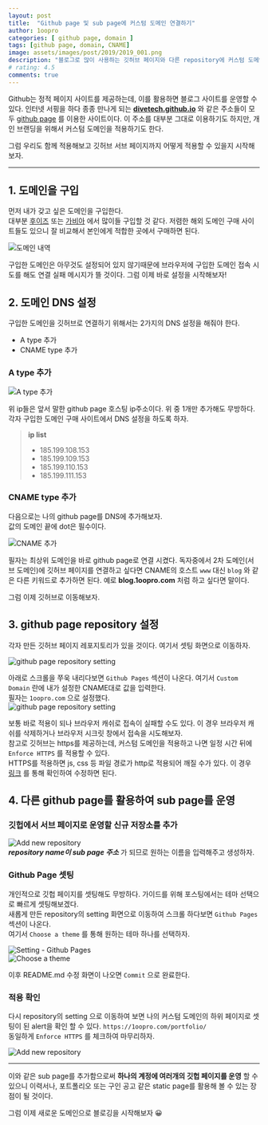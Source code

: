 ```yaml
---
layout: post
title:  "Github page 및 sub page에 커스텀 도메인 연결하기"
author: 1oopro
categories: [ github page, domain ]
tags: [github page, domain, CNAME]
image: assets/images/post/2019/2019_001.png
description: "블로그로 많이 사용하는 깃허브 페이지와 다른 repository에 커스텀 도메인을 적용해보자."
# rating: 4.5
comments: true 
---
```



Github는 정적 페이지 사이트를 제공하는데, 이를 활용하면 블로그 사이트를 운영할 수 있다.
인터넷 서핑을 하다 종종 만나게 되는 **[divetech.github.io](https://divetech.github.io)** 와 같은 주소들이 모두 [github page](https://help.github.com/en/articles/what-is-github-pages) 를 이용한 사이트이다. 
이 주소를 대부분 그대로 이용하기도 하지만, 개인 브랜딩을 위해서 커스텀 도메인을 적용하기도 한다.  

그럼 우리도 함께 적용해보고 깃허브 서브 페이지까지 어떻게 적용할 수 있을지 시작해보자.  

---  


## 1. 도메인을 구입  

먼저 내가 갖고 싶은 도메인을 구입한다.  
대부분 [후이즈](https://whois.co.kr/) 또는 [가비아](https://www.gabia.com/)  에서 많이들 구입할 것 같다. 저렴한 해외 도메인 구매 사이트들도 있으니 잘 비교해서 본인에게 적합한 곳에서 구매하면 된다.     

![도메인 내역]({{site.baseurl}}/{{site.assetsurl}}/images/post/2019/2019_001_gabia_001.png)  

구입한 도메인은 아무것도 설정되어 있지 않기때문에 브라우저에 구입한 도메인 접속 시도를 해도 연결 실패 메시지가 뜰 것이다. 그럼 이제 바로 설정을 시작해보자!  
  
## 2. 도메인 DNS 설정  

구입한 도메인을 깃허브로 연결하기 위해서는 2가지의 DNS 설정을 해줘야 한다.  
- A type 추가  
- CNAME type 추가     

### A type 추가  

![A type 추가]({{site.baseurl}}/{{site.assetsurl}}/images/post/2019/2019_001_gabia_002.png)  

위 ip들은 앞서 말한 github page 호스팅 ip주소이다. 위 중 1개만 추가해도 무방하다.   
각자 구입한 도메인 구매 사이트에서 DNS 설정을 하도록 하자.  

> **ip list**   
> - 185.199.108.153  
> - 185.199.109.153  
> - 185.199.110.153  
> - 185.199.111.153   


### CNAME type 추가  

다음으로는 나의 github page를 DNS에 추가해보자.  
값의 도메인 끝에 dot은 필수이다.  

![CNAME 추가]({{site.baseurl}}/{{site.assetsurl}}/images/post/2019/2019_001_gabia_003.png)  

필자는 최상위 도메인을 바로 github page로 연결 시켰다. 독자중에서 2차 도메인(서브 도메인)에 깃허브 페이지를 연결하고 싶다면 CNAME의 호스트 `www` 대신 `blog` 와 같은 다른 키워드로 추가하면 된다. 예로 **blog.1oopro.com** 처럼 하고 싶다면 말이다.  


그럼 이제 깃허브로 이동해보자.  


## 3. github page repository 설정  

각자 만든 깃허브 페이지 레포지토리가 있을 것이다. 여기서 셋팅 화면으로 이동하자.  

![github page repository setting]({{site.baseurl}}/{{site.assetsurl}}/images/post/2019/2019_001_github_001.png)  


아래로 스크롤을 쭈욱 내리다보면 `Github Pages` 섹션이 나온다. 여기서 `Custom Domain` 란에 내가 설정한 CNAME대로 값을 입력한다.  
필자는 `1oopro.com` 으로 설정했다.  
![github page repository setting]({{site.baseurl}}/{{site.assetsurl}}/images/post/2019/2019_001_github_002.png)  

보통 바로 적용이 되나 브라우저 캐쉬로 접속이 실패할 수도 있다. 이 경우 브라우저 캐쉬를 삭제하거나 브라우저 시크릿 창에서 접속을 시도해보자.  
참고로 깃허브는 https를 제공하는데, 커스텀 도메인을 적용하고 나면 일정 시간 뒤에 `Enforce HTTPS` 를 적용할 수 있다.  
HTTPS를 적용하면 js, css 등 파일 경로가 http로 적용되어 깨질 수가 있다. 이 경우 [링크](https://help.github.com/en/articles/securing-your-github-pages-site-with-https)  를 통해 확인하여 수정하면 된다.  


## 4. 다른 github page를 활용하여 sub page를 운영  

### 깃헙에서 서브 페이지로 운영할 신규 저장소를 추가  
  
![Add new repository]({{site.baseurl}}/{{site.assetsurl}}/images/post/2019/2019_001_github_003.png)  
***repository name이 sub page 주소*** 가 되므로 원하는 이름을 입력해주고 생성하자.  

### Github Page 셋팅   

개인적으로 깃헙 페이지를 셋팅해도 무방하다. 가이드를 위해 포스팅에서는 테마 선택으로 빠르게 셋팅해보겠다.  
새롭게 만든 repository의 setting 화면으로 이동하여 스크롤 하다보면 `Github Pages` 섹션이 나온다.  
여기서 `Choose a theme` 를 통해 원하는 테마 하나를 선택하자.  

![Setting - Github Pages]({{site.baseurl}}/{{site.assetsurl}}/images/post/2019/2019_001_github_005.png)  
![Choose a theme]({{site.baseurl}}/{{site.assetsurl}}/images/post/2019/2019_001_github_006.png)  

이후 README.md 수정 화면이 나오면 `Commit` 으로 완료한다.  


### 적용 확인  

다시 repository의 setting 으로 이동하여 보면 나의 커스텀 도메인의 하위 페이지로 셋팅이 된 alert을 확인 할 수 있다.
`https://1oopro.com/portfolio/`   
동일하게 `Enforce HTTPS` 를 체크하여 마무리하자.  
  
![Add new repository]({{site.baseurl}}/{{site.assetsurl}}/images/post/2019/2019_001_github_009.png)  

---


이와 같은 sub page를 추가함으로써 **하나의 계정에 여러개의 깃헙 페이지를 운영** 할 수 있으니 이력서나, 포트폴리오 또는 구인 공고 같은 static page를 활용해 볼 수 있는 장점이 될 것이다.    

그럼 이제 새로운 도메인으로 블로깅을 시작해보자 😀